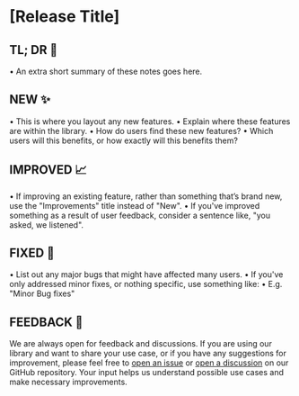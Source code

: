 # [Release Title]

## TL; DR 🎯

• An extra short summary of these notes goes here.

## NEW ✨

• This is where you layout any new features.
• Explain where these features are within the library.
• How do users find these new features?
• Which users will this benefits, or how exactly will this benefits them?

## IMPROVED 📈

• If improving an existing feature, rather than something that’s brand new, use the "Improvements" title instead of "New".
• If you've improved something as a result of user feedback, consider a sentence like, "you asked, we listened".

## FIXED 🐛

• List out any major bugs that might have affected many users.
• If you've only addressed minor fixes, or nothing specific, use something like:
• E.g. "Minor Bug fixes"

## FEEDBACK 📃

We are always open for feedback and discussions. If you are using our library and want to share your use case, or if you have any suggestions for improvement, please feel free to [open an issue](https://github.com/MorganKryze/ConsoleAppVisuals/issues) or [open a discussion](https://github.com/MorganKryze/ConsoleAppVisuals/discussions) on our GitHub repository. Your input helps us understand possible use cases and make necessary improvements.
